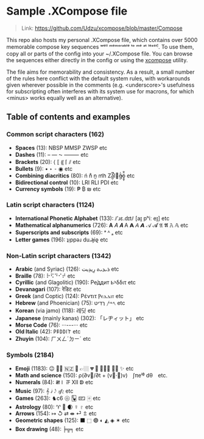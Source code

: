 
# Sample .XCompose file

> Link: https://github.com/Udzu/xcompose/blob/master/Compose

This repo also hosts my personal .XCompose file, which contains over 5000 memorable compose key sequences ʷᵉˡˡ ᵐᵉᵐᵒʳᵃᵇˡᵉ ᵗᵒ ᵐᵉ ᵃᵗ ˡᵉᵃˢᵗꜝ. To use them, copy all or parts of the config into your ~/.XCompose file. You can browse the sequences either directly in the config or using the [xcompose](https://github.com/Udzu/xcompose/) utility.

The file aims for memorability and consistency. As a result, a small number of the rules here conflict with the default system rules, with workarounds given wherever possible in the comments (e.g. \<underscore>'s usefulness for subscripting often interferes with its system use for macrons, for which \<minus> works equally well as an alternative).

## Table of contents and examples

### Common script characters (162)
* **Spaces** (13): NBSP MMSP ZWSP etc
* **Dashes** (11): – — ⁓ ⸻ etc
* **Brackets** (20): ⟨ ⟦ ⸨ ⌈ ⫽ etc
* **Bullets** (9): • ‣ ⁃ ◉ etc
* **Combining diacritics** (80): ń n̊ n̫ m͡n Zǎ̺̣͆̚l⃪ğ̶̍ö̱̰̥̂̃ etc
* **Bidirectional control** (10): LRI RLI PDI etc
* **Currency symbols** (19): ₱ ₿ ₪ etc

### Latin script characters (1124)
* **International Phonetic Alphabet** (133): ⫽ˈɹɛ.dɪt⫽ [aɪ̯ pʰiː eɪ̯] etc
* **Mathematical alphanumerics** (726): 𝐀 𝐴 𝑨 A 𝗔 𝘈 𝘼 𝒜 𝓐 𝔄 𝕬 𝙰 𝔸 etc
* **Superscripts and subscripts** (69): ᵃ ᴬ ₐ etc
* **Letter games** (196): ʇᴉppǝɹ duᖹɟiϱ etc

### Non-Latin script characters (1342)
* **Arabic** (and Syriac) (126): ⁧رِيدِيت⁩ ⁧ܪܝܕܝܬ⁩ etc
* **Braille** (78): ⠗⠫⠙⠊⠞ etc
* **Cyrillic** (and Glagolitic) (190): Ре́ддит Ⱃⰵδδιτ etc
* **Devanagari** (107): रेडिट etc
* **Greek** (and Coptic) (124): Ρέντιτ Ⲣⲉⲇⲇⲓⲧ etc
* **Hebrew** (and Phoenician) (75): ⁧רֶדִיט⁩ ⁧𐤓𐤃𐤕⁩ etc
* **Korean** (via jamo) (118): 레딧 etc
* **Japanese** (mainly kanas) (302): 「レヂィット」 etc
* **Morse Code** (76): ···---··· etc
* **Old Italic** (42): 𐌓𐌄𐌃𐌃𐌉𐌕 etc
* **Zhuyin** (104): ㄏㄨㄥˊㄉㄧˊ etc

### Symbols (2184)
* **Emoji** (1183): 😉 👌🏾 🇳🇿 🫡 👉🏼 💔 🤣 🤦🏽‍♀️ 🏳️‍⚧️ ✨ etc
* **Math and science** (150): ρ(∂v⃗/∂t + (v⃗·∇)v) ∫πeⁱᶿ dθ etc.
* **Numerals** (84): 𝍸𝍷 𝍵 Ⅻ ↁ etc
* **Music** (97): 𝄞 𝅗𝅨𝅥 𝅃𝅥𝅮 𝆍𝆑𝆎 etc
* **Games** (263): ♞c6 🩡 🂽 🁖 🀄︎ etc
* **Astrology** (80): ♈ 🐉 🌒 ☿ ♇ etc
* **Arrows** (154): ↦ ↺ ⇄ ⇼ ⏎ ⇬ etc
* **Geometric shapes** (125): ⬛ ⬚ 🟣 ◐ ◭ ◈ ✶ etc
* **Box drawing** (48): ╞╦╕ etc
